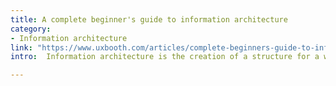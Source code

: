 ```yaml
---
title: A complete beginner's guide to information architecture
category:
- Information architecture
link: "https://www.uxbooth.com/articles/complete-beginners-guide-to-information-architecture/"
intro:  Information architecture is the creation of a structure for a website, application, or other project, that allows us to understand where we are as users.

---
```






